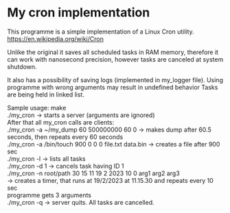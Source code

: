 # My cron implementation

This programme is a simple implementation of a Linux Cron utility.
https://en.wikipedia.org/wiki/Cron

Unlike the original it saves all scheduled tasks in RAM memory,
therefore it can work with nanosecond precision, however tasks are canceled at system shutdown.

It also has a possibility of saving logs (implemented in my_logger file).
Using programme with wrong arguments may result in undefined behavior
Tasks are being held in linked list.

Sample usage:
make <br />
./my_cron -> starts a server (arguments are ignored)<br />
After that all my_cron calls are clients:<br />
./my_cron -a ~/my_dump 60 500000000 60 0 -> makes dump after 60.5 seconds, then repeats every 60 seconds<br />
./my_cron -a /bin/touch 900 0 0 0 file.txt data.bin -> creates a file after 900 sec<br />
./my_cron -l -> lists all tasks<br />
./my_cron -d 1 -> cancels task having ID 1<br />
./my_cron -n root/path 30 15 11 19 2 2023 10 0 arg1 arg2 arg3<br />
        -> creates a timer, that runs at 19/2/2023 at 11.15.30 and repeats every 10 sec<br />
           programme gets 3 arguments<br />
./my_cron -q -> server quits. All tasks are cancelled.
